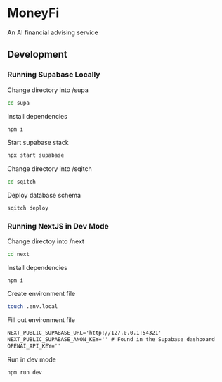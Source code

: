 # MoneyFi

An AI financial advising service

## Development

### Running Supabase Locally

Change directory into /supa

```bash
cd supa
```

Install dependencies

```bash
npm i
```

Start supabase stack

```bash
npx start supabase
```

Change directory into /sqitch

```bash
cd sqitch
```

Deploy database schema

```bash
sqitch deploy
```

### Running NextJS in Dev Mode

Change directoy into /next

```bash
cd next
```

Install dependencies

```
npm i
```

Create environment file

```bash
touch .env.local
```

Fill out environment file

```txt
NEXT_PUBLIC_SUPABASE_URL='http://127.0.0.1:54321'
NEXT_PUBLIC_SUPABASE_ANON_KEY='' # Found in the Supabase dashboard
OPENAI_API_KEY=''
```

Run in dev mode

```bash
npm run dev
```
